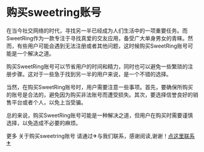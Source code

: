 # 购买sweetring账号

在当今社交网络的时代，寻找另一半已经成为人们生活中的一项重要任务。而SweetRing作为一款专注于寻找真爱的交友应用，备受广大单身男女的青睐。然而，有些用户可能会遇到无法注册或者其他问题，这时候购买SweetRing账号可能是一个解决之道。

购买SweetRing账号可以节省用户的时间和精力，同时也可以避免一些繁琐的注册步骤。这对于一些急于找到另一半的用户来说，是一个不错的选择。

当然，在购买SweetRing账号时，用户需要注意一些事项。首先，要确保所购买的账号是合法的，避免因为购买非法账号而遭受损失。其次，要选择信誉良好的销售平台或者个人，以免上当受骗。

总的来说，购买SweetRing账号可能是一种解决之道，但用户在购买时需要谨慎选择，以免造成不必要的麻烦。

更多 关于购买sweetring账号 请通过✈与我们联系，感谢阅读,谢谢！[点这里联系✈](https://ads.k02.cc)